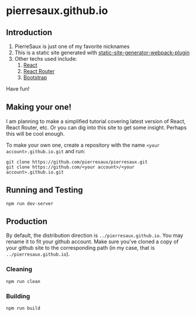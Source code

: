 # pierresaux.github.io

## Introduction
1. PierreSaux is just one of my favorite nicknames
2. This is a static site generated with [static-site-generator-webpack-plugin](https://github.com/markdalgleish/static-site-generator-webpack-plugin)
3. Other techs used include:
	1. [React](https://github.com/facebook/react)
	2. [React Router](https://github.com/reactjs/react-router)
	3. [Bootstrap](https://github.com/twbs/bootstrap)

Have fun!

## Making your one!
I am planning to make a simplified tutorial covering latest version of React, React Router, etc. Or you can dig into this site to get some insight. Perhaps this will be cool enough.

To make your own one, create a repository with the name `<your account>.github.io.git` and run:
```
git clone https://github.com/pierresaux/pierresaux.git
git clone https://github.com/<your account>/<your account>.github.io.git
```

## Running and Testing
```
npm run dev-server
```

## Production
By default, the distribution direction is `../pierresaux.github.io`. You may rename it to fit your github account. Make sure you've cloned a copy of your github site to the corresponding path (in my case, that is `../pierresaux.github.io`).

### Cleaning
```
npm run clean
```

### Building
```
npm run build
```
